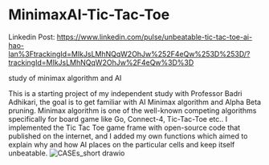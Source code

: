 # MinimaxAI-Tic-Tac-Toe
Linkedin Post: https://www.linkedin.com/pulse/unbeatable-tic-tac-toe-ai-hao-lan%3FtrackingId=MIkJsLMhNQqW2OhJw%252F4eQw%253D%253D/?trackingId=MIkJsLMhNQqW2OhJw%2F4eQw%3D%3D

study of minimax algorithm and AI

This is a starting project of my independent study with Professor Badri Adhikari, the goal is to get familiar with AI Minimax algorithm and Alpha Beta pruning. 
Minimax algorithm is one of the well-known competing algorithms specifically for board game like Go, Connect-4, Tic-Tac-Toe etc.. I implemented the Tic Tac Toe 
game frame with open-source code that published on the internet, and I added my own functions which aimed to explain why and how AI places on the particular 
cells and keep itself unbeatable.
![CASEs_short drawio](https://github.com/lanhao0807/MinimaxAI-Tic-Tac-Toe/assets/94854491/476e4777-be16-4d8b-b10d-d53c3dae7b44)
